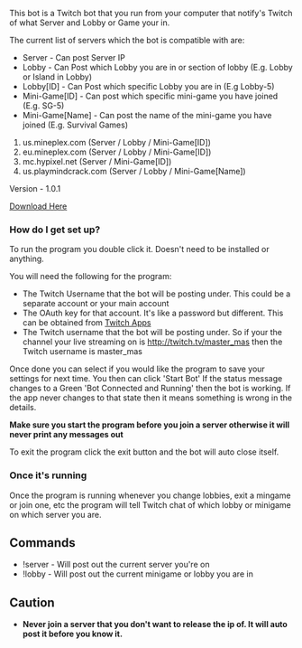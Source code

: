 This bot is a Twitch bot that you run from your computer that notify's Twitch of what Server and Lobby or Game your in.

The current list of servers which the bot is compatible with are:

* Server - Can post Server IP
* Lobby - Can Post which Lobby you are in or section of lobby (E.g. Lobby or Island in Lobby)
* Lobby[ID] - Can Post which specific Lobby you are in (E.g Lobby-5)
* Mini-Game[ID] - Can post which specific mini-game you have joined (E.g. SG-5)
* Mini-Game[Name] - Can post the name of the mini-game you have joined (E.g. Survival Games)

1. us.mineplex.com (Server / Lobby / Mini-Game[ID])
2. eu.mineplex.com (Server / Lobby / Mini-Game[ID])
3. mc.hypixel.net (Server / Mini-Game[ID])
4. us.playmindcrack.com (Server / Lobby / Mini-Game[Name])

Version - 1.0.1

[Download Here](https://bitbucket.org/master_mas/twitch-bot-mc-lobby-and-server-poster/downloads)

### How do I get set up? ###

To run the program you double click it. Doesn't need to be installed or anything.

You will need the following for the program:

* The Twitch Username that the bot will be posting under. This could be a separate account or your main account
* The OAuth key for that account. It's like a password but different. This can be obtained from [Twitch Apps](http://twitchapps.com/tmi/)
* The Twitch username that the bot will be posting under. So if your the channel your live streaming on is http://twitch.tv/master_mas then the Twitch username is master_mas

Once done you can select if you would like the program to save your settings for next time.
You then can click 'Start Bot' If the status message changes to a Green 'Bot Connected and Running' then the bot is working.
If the app never changes to that state then it means something is wrong in the details.

**Make sure you start the program before you join a server otherwise it will never print any messages out**

To exit the program click the exit button and the bot will auto close itself.

### Once it's running ###
Once the program is running whenever you change lobbies, exit a mingame or join one, etc the program will tell Twitch chat of which lobby or minigame on which server you are.

## Commands ##
* !server - Will post out the current server you're on
* !lobby - Will post out the current minigame or lobby you are in

## Caution ##
* **Never join a server that you don't want to release the ip of. It will auto post it before you know it.**